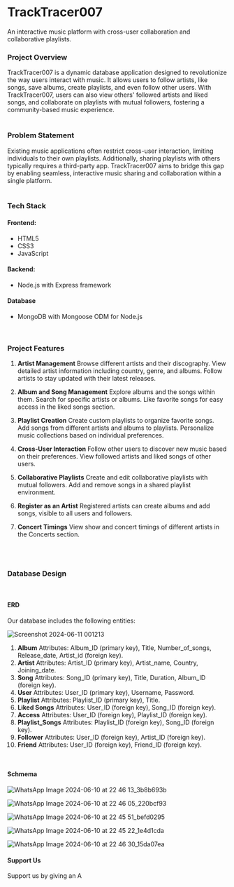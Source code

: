 # TrackTracer007
An interactive music platform with cross-user collaboration and collaborative playlists.

### Project Overview
TrackTracer007 is a dynamic database application designed to revolutionize the way users interact with music. It allows users to follow artists, like songs, save albums, create playlists, and even follow other users. With TrackTracer007, users can also view others' followed artists and liked songs, and collaborate on playlists with mutual followers, fostering a community-based music experience.
<br />
<br />
### Problem Statement
Existing music applications often restrict cross-user interaction, limiting individuals to their own playlists. Additionally, sharing playlists with others typically requires a third-party app. TrackTracer007 aims to bridge this gap by enabling seamless, interactive music sharing and collaboration within a single platform.
<br />
<br />
### Tech Stack
#### Frontend:
- HTML5
- CSS3
- JavaScript
#### Backend:
- Node.js with Express framework
#### Database
- MongoDB with Mongoose ODM for Node.js

<br />

### Project Features
1. **Artist Management**
Browse different artists and their discography.
View detailed artist information including country, genre, and albums.
Follow artists to stay updated with their latest releases.

2. **Album and Song Management**
Explore albums and the songs within them.
Search for specific artists or albums.
Like favorite songs for easy access in the liked songs section.

3. **Playlist Creation**
Create custom playlists to organize favorite songs.
Add songs from different artists and albums to playlists.
Personalize music collections based on individual preferences.

4. **Cross-User Interaction**
Follow other users to discover new music based on their preferences.
View followed artists and liked songs of other users.

5. **Collaborative Playlists**
Create and edit collaborative playlists with mutual followers.
Add and remove songs in a shared playlist environment.

6. **Register as an Artist**
Registered artists can create albums and add songs, visible to all users and followers.

7. **Concert Timings**
View show and concert timings of different artists in the Concerts section.

<br />
<br />

### Database Design

<br />

#### ERD
Our database includes the following entities:

![Screenshot 2024-06-11 001213](https://github.com/AsimMasood99/TrackTracer007/assets/130085532/8109bb9c-d99a-4718-af14-dfbc03785400)



1. **Album**
Attributes: Album_ID (primary key), Title, Number_of_songs, Release_date, Artist_id (foreign key).
2. **Artist**
Attributes: Artist_ID (primary key), Artist_name, Country, Joining_date.
3. **Song**
Attributes: Song_ID (primary key), Title, Duration, Album_ID (foreign key).
4. **User**
Attributes: User_ID (primary key), Username, Password.
5. **Playlist**
Attributes: Playlist_ID (primary key), Title.
6. **Liked Songs**
Attributes: User_ID (foreign key), Song_ID (foreign key).
7. **Access**
Attributes: User_ID (foreign key), Playlist_ID (foreign key).
8. **Playlist_Songs**
Attributes: Playlist_ID (foreign key), Song_ID (foreign key).
9. **Follower**
Attributes: User_ID (foreign key), Artist_ID (foreign key).
10. **Friend**
Attributes: User_ID (foreign key), Friend_ID (foreign key).

<br />

#### Schmema 

![WhatsApp Image 2024-06-10 at 22 46 13_3b8b693b](https://github.com/AsimMasood99/TrackTracer007/assets/130085532/12212799-caed-4f90-8869-455ba5aed04e)

![WhatsApp Image 2024-06-10 at 22 46 05_220bcf93](https://github.com/AsimMasood99/TrackTracer007/assets/130085532/f56ad1fa-6feb-4291-915a-54a51111d3d2)

![WhatsApp Image 2024-06-10 at 22 45 51_befd0295](https://github.com/AsimMasood99/TrackTracer007/assets/130085532/a37bdd86-3047-4090-b47b-d284edab1bc3)

![WhatsApp Image 2024-06-10 at 22 45 22_1e4d1cda](https://github.com/AsimMasood99/TrackTracer007/assets/130085532/8e2c0779-107b-4b17-afda-220a0e837e0e)

![WhatsApp Image 2024-06-10 at 22 46 30_15da07ea](https://github.com/AsimMasood99/TrackTracer007/assets/130085532/9cdbbbb1-308f-4537-8e19-3e2d23fce612)

#### Support Us
Support us by giving an A
